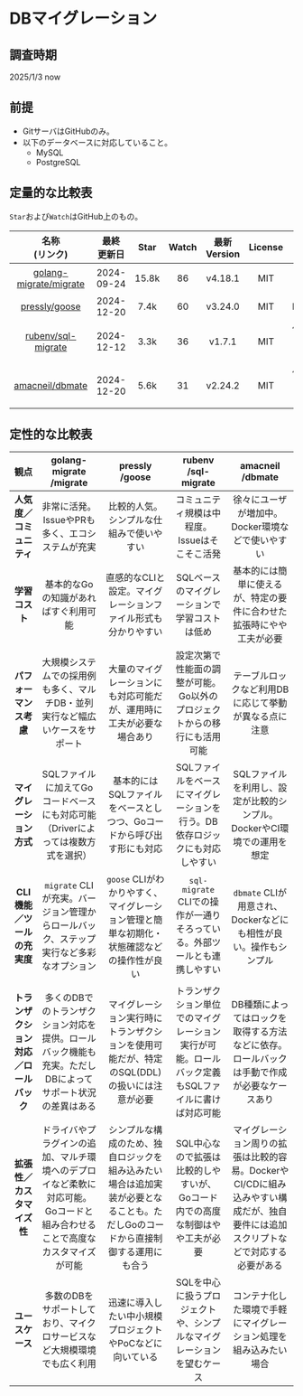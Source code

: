 # DBマイグレーション

## 調査時期

2025/1/3 now

## 前提

- GitサーバはGitHubのみ。
- 以下のデータベースに対応していること。
    - MySQL
    - PostgreSQL

## 定量的な比較表

`Star`および`Watch`はGitHub上のもの。

| 名称<br>(リンク)                                                   | 最終<br>更新日 | Star | Watch | 最新<br>Version | License | 開発元 | ドキュメント                                                         |
| :----------------------------------------------------------: |:------------------:| :----: |:-----:|:-------------:| :-----: | :----------------: | :-------------------------------------------------------------------: |
| [golang-migrate/migrate](https://github.com/golang-migrate/migrate) |     2024-09-24     | 15.8k  |  86   |    v4.18.1    | MIT     | コミュニティ        | [公式リポジトリ](https://github.com/golang-migrate/migrate/tree/master/GETTING_STARTED.md) |
| [pressly/goose](https://github.com/pressly/goose)            |     2024-12-20     | 7.4k   |  60   |    v3.24.0    | MIT     | Pressly           | [README](https://github.com/pressly/goose#readme)                   |
| [rubenv/sql-migrate](https://github.com/rubenv/sql-migrate)  |     2024-12-12     | 3.3k   |  36   |    v1.7.1     | MIT     | 個人/コミュニティ    | [README](https://github.com/rubenv/sql-migrate#readme)               |
| [amacneil/dbmate](https://github.com/amacneil/dbmate)        |     2024-12-20     | 5.6k   |  31   |    v2.24.2    | MIT     | 個人/コミュニティ    | [README](https://github.com/amacneil/dbmate#readme)                  |

## 定性的な比較表

| 観点                                             |                         golang-migrate<br>/migrate                         |                        pressly<br>/goose                         |                rubenv<br>/sql-migrate                |                          amacneil<br>/dbmate                           |
| :------------------------------------------: |:--------------------------------------------------------------------------:|:----------------------------------------------------------------:|:----------------------------------------------------:|:----------------------------------------------------------------------:|
| **人気度／コミュニティ**                       |                        非常に活発。IssueやPRも多く、エコシステムが充実                         |                       比較的人気。シンプルな仕組みで使いやすい                       |              コミュニティ規模は中程度。Issueはそこそこ活発               |                      徐々にユーザが増加中。Docker環境などで使いやすい                       |
| **学習コスト**                                 |                            基本的なGoの知識があればすぐ利用可能                             |                 直感的なCLIと設定。マイグレーションファイル形式も分かりやすい                 |               SQLベースのマイグレーションで学習コストは低め               |                   基本的には簡単に使えるが、特定の要件に合わせた拡張時にやや工夫が必要                   |
| **パフォーマンス考慮**                         |                  大規模システムでの採用例も多く、マルチDB・並列実行など幅広いケースをサポート                   |                大量のマイグレーションにも対応可能だが、運用時に工夫が必要な場合あり                |        設定次第で性能面の調整が可能。Go以外のプロジェクトからの移行にも活用可能         |                      テーブルロックなど利用DBに応じて挙動が異なる点に注意                       |
| **マイグレーション方式**                       |               SQLファイルに加えてGoコードベースにも対応可能（Driverによっては複数方式を選択）                |              基本的にはSQLファイルをベースとしつつ、Goコードから呼び出す形にも対応               |       SQLファイルをベースにマイグレーションを行う。DB依存ロジックにも対応しやすい       |               SQLファイルを利用し、設定が比較的シンプル。DockerやCI環境での運用を想定                |
| **CLI機能／ツールの充実度**                    |             `migrate` CLIが充実。バージョン管理からロールバック、ステップ実行など多彩なオプション              |        `goose` CLIがわかりやすく、マイグレーション管理と簡単な初期化・状態確認などの操作性が良い        |    `sql-migrate` CLIでの操作が一通りそろっている。外部ツールとも連携しやすい     |               `dbmate` CLIが用意され、Dockerなどにも相性が良い。操作もシンプル                |
| **トランザクション対応／ロールバック**           |           多くのDBでのトランザクション対応を提供。ロールバック機能も充実。ただしDBによってサポート状況の差異はある           |        マイグレーション実行時にトランザクションを使用可能だが、特定のSQL(DDL)の扱いには注意が必要         |  トランザクション単位でのマイグレーション実行が可能。ロールバック定義もSQLファイルに書けば対応可能  |             DB種類によってはロックを取得する方法などに依存。ロールバックは手動で作成が必要なケースあり             |
| **拡張性／カスタマイズ性**                     |       ドライバやプラグインの追加、マルチ環境へのデプロイなど柔軟に対応可能。Goコードと組み合わせることで高度なカスタマイズが可能       | シンプルな構成のため、独自ロジックを組み込みたい場合は追加実装が必要となることも。ただしGoのコードから直接制御する運用にも合う |      SQL中心なので拡張は比較的しやすいが、Goコード内での高度な制御はやや工夫が必要       | マイグレーション周りの拡張は比較的容易。DockerやCI/CDに組み込みやすい構成だが、独自要件には追加スクリプトなどで対応する必要がある |
| **ユースケース**                               |                    多数のDBをサポートしており、マイクロサービスなど大規模環境でも広く利用                    |                  迅速に導入したい中小規模プロジェクトやPoCなどに向いている                  |         SQLを中心に扱うプロジェクトや、シンプルなマイグレーションを望むケース         |                    コンテナ化した環境で手軽にマイグレーション処理を組み込みたい場合                    |
